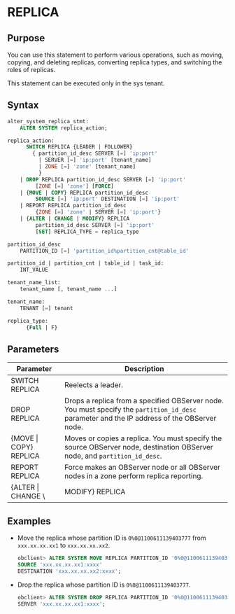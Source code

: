 # REPLICA

## Purpose

You can use this statement to perform various operations, such as moving, copying, and deleting replicas, converting replica types, and switching the roles of replicas.

This statement can be executed only in the sys tenant.

## Syntax

```sql
alter_system_replica_stmt:
    ALTER SYSTEM replica_action;

replica_action:
      SWITCH REPLICA {LEADER | FOLLOWER}
        { partition_id_desc SERVER [=] 'ip:port'
          | SERVER [=] 'ip:port' [tenant_name]
          | ZONE [=] 'zone' [tenant_name]
          }
    | DROP REPLICA partition_id_desc SERVER [=] 'ip:port'
         [ZONE [=] 'zone'] [FORCE]
    | {MOVE | COPY} REPLICA partition_id_desc
         SOURCE [=] 'ip:port' DESTINATION [=] 'ip:port'
    | REPORT REPLICA partition_id_desc
         {ZONE [=] 'zone' | SERVER [=] 'ip:port'}
    | {ALTER | CHANGE | MODIFY} REPLICA
         partition_id_desc SERVER [=] 'ip:port'
         [SET] REPLICA_TYPE = replica_type

partition_id_desc
    PARTITION_ID [=] 'partition_id%partition_cnt@table_id'

partition_id | partition_cnt | table_id | task_id:
    INT_VALUE

tenant_name_list:
    tenant_name [, tenant_name ...]

tenant_name:
    TENANT [=] tenant

replica_type:
      {Full | F}

```

## Parameters

| **Parameter** | **Description**                                                                                                                             |
|-------------------------------------|---------------------------------------------------------------------------------------------------------------------------------------------|
| SWITCH REPLICA | Reelects a leader.                                                                                                                          |
| DROP REPLICA | Drops a replica from a specified OBServer node. You must specify the `partition_id_desc` parameter and the IP address of the OBServer node. |
| {MOVE \| COPY} REPLICA                                                                                                                               | Moves or copies a replica. You must specify the source OBServer node, destination OBServer node, and `partition_id_desc`.  |
| REPORT REPLICA | Force makes an OBServer node or all OBServer nodes in a zone perform replica reporting.                                                     |
| {ALTER \| CHANGE \                                                                                                                                    | MODIFY} REPLICA | Modifies replica attributes. You can modify the type of a specified replica. The supported replica type is `Full`, which indicates full-featured replicas. The value of `replica_type` can be the full name of the replica type or its initial letter `F`, which is case-insensitive.  |

## Examples

* Move the replica whose partition ID is `0%0@1100611139403777` from `xxx.xx.xx.xx1` to `xxx.xx.xx.xx2`.

   ```sql
   obclient> ALTER SYSTEM MOVE REPLICA PARTITION_ID '0%0@1100611139403777'
   SOURCE 'xxx.xx.xx.xx1:xxxx'
   DESTINATION 'xxx.xx.xx.xx2:xxxx';
   ```

* Drop the replica whose partition ID is `0%0@1100611139403777`.

   ```sql
   obclient> ALTER SYSTEM DROP REPLICA PARTITION_ID '0%0@1100611139403777'
   SERVER 'xxx.xx.xx.xx1:xxxx';
   ```

